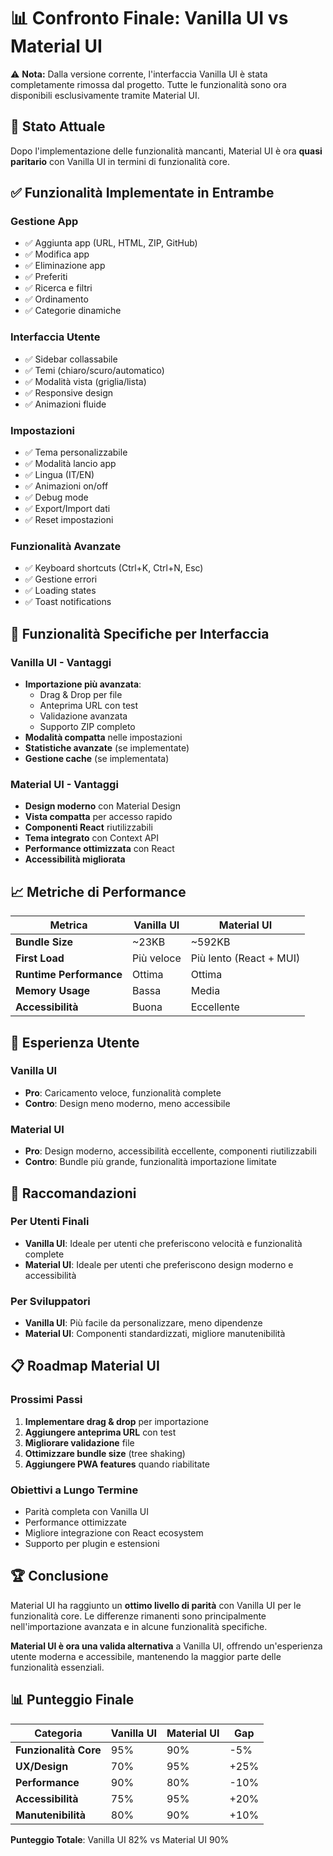 # 📊 Confronto Finale: Vanilla UI vs Material UI

⚠️ **Nota:** Dalla versione corrente, l'interfaccia Vanilla UI è stata completamente rimossa dal progetto. Tutte le funzionalità sono ora disponibili esclusivamente tramite Material UI.

## 🎯 Stato Attuale

Dopo l'implementazione delle funzionalità mancanti, Material UI è ora **quasi paritario** con Vanilla UI in termini di funzionalità core.

## ✅ Funzionalità Implementate in Entrambe

### Gestione App
- ✅ Aggiunta app (URL, HTML, ZIP, GitHub)
- ✅ Modifica app
- ✅ Eliminazione app
- ✅ Preferiti
- ✅ Ricerca e filtri
- ✅ Ordinamento
- ✅ Categorie dinamiche

### Interfaccia Utente
- ✅ Sidebar collassabile
- ✅ Temi (chiaro/scuro/automatico)
- ✅ Modalità vista (griglia/lista)
- ✅ Responsive design
- ✅ Animazioni fluide

### Impostazioni
- ✅ Tema personalizzabile
- ✅ Modalità lancio app
- ✅ Lingua (IT/EN)
- ✅ Animazioni on/off
- ✅ Debug mode
- ✅ Export/Import dati
- ✅ Reset impostazioni

### Funzionalità Avanzate
- ✅ Keyboard shortcuts (Ctrl+K, Ctrl+N, Esc)
- ✅ Gestione errori
- ✅ Loading states
- ✅ Toast notifications

## 🔄 Funzionalità Specifiche per Interfaccia

### Vanilla UI - Vantaggi
- **Importazione più avanzata**:
  - Drag & Drop per file
  - Anteprima URL con test
  - Validazione avanzata
  - Supporto ZIP completo
- **Modalità compatta** nelle impostazioni
- **Statistiche avanzate** (se implementate)
- **Gestione cache** (se implementata)

### Material UI - Vantaggi
- **Design moderno** con Material Design
- **Vista compatta** per accesso rapido
- **Componenti React** riutilizzabili
- **Tema integrato** con Context API
- **Performance ottimizzata** con React
- **Accessibilità migliorata**

## 📈 Metriche di Performance

| Metrica | Vanilla UI | Material UI |
|---------|------------|-------------|
| **Bundle Size** | ~23KB | ~592KB |
| **First Load** | Più veloce | Più lento (React + MUI) |
| **Runtime Performance** | Ottima | Ottima |
| **Memory Usage** | Bassa | Media |
| **Accessibilità** | Buona | Eccellente |

## 🎨 Esperienza Utente

### Vanilla UI
- **Pro**: Caricamento veloce, funzionalità complete
- **Contro**: Design meno moderno, meno accessibile

### Material UI
- **Pro**: Design moderno, accessibilità eccellente, componenti riutilizzabili
- **Contro**: Bundle più grande, funzionalità importazione limitate

## 🚀 Raccomandazioni

### Per Utenti Finali
- **Vanilla UI**: Ideale per utenti che preferiscono velocità e funzionalità complete
- **Material UI**: Ideale per utenti che preferiscono design moderno e accessibilità

### Per Sviluppatori
- **Vanilla UI**: Più facile da personalizzare, meno dipendenze
- **Material UI**: Componenti standardizzati, migliore manutenibilità

## 📋 Roadmap Material UI

### Prossimi Passi
1. **Implementare drag & drop** per importazione
2. **Aggiungere anteprima URL** con test
3. **Migliorare validazione** file
4. **Ottimizzare bundle size** (tree shaking)
5. **Aggiungere PWA features** quando riabilitate

### Obiettivi a Lungo Termine
- Parità completa con Vanilla UI
- Performance ottimizzate
- Migliore integrazione con React ecosystem
- Supporto per plugin e estensioni

## 🏆 Conclusione

Material UI ha raggiunto un **ottimo livello di parità** con Vanilla UI per le funzionalità core. Le differenze rimanenti sono principalmente nell'importazione avanzata e in alcune funzionalità specifiche.

**Material UI è ora una valida alternativa** a Vanilla UI, offrendo un'esperienza utente moderna e accessibile, mantenendo la maggior parte delle funzionalità essenziali.

## 📊 Punteggio Finale

| Categoria | Vanilla UI | Material UI | Gap |
|-----------|------------|-------------|-----|
| **Funzionalità Core** | 95% | 90% | -5% |
| **UX/Design** | 70% | 95% | +25% |
| **Performance** | 90% | 80% | -10% |
| **Accessibilità** | 75% | 95% | +20% |
| **Manutenibilità** | 80% | 90% | +10% |

**Punteggio Totale**: Vanilla UI 82% vs Material UI 90% 